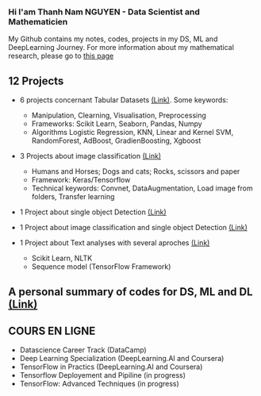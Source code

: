 ### Hi I'am Thanh Nam NGUYEN - Data Scientist and Mathematicien

My Github contains my notes, codes, projects in my DS, ML and DeepLearning Journey. For more information about my mathematical research, please go to [this page](https://sites.google.com/site/namthanhnguyenmath/research)


## 12 Projects

- 6 projects concernant Tabular Datasets [(Link)](https://github.com/tnamng/DataScience-Project-S). Some keywords:
    + Manipulation, Clearning, Visualisation, Preprocessing 
    + Frameworks: Scikit Learn, Seaborn, Pandas, Numpy
    + Algorithms Logistic Regression, KNN, Linear and Kernel SVM, RandomForest, AdBoost, GradienBoosting, Xgboost

- 3 Projects about image classification [(Link)](https://github.com/tnamng/Images-Classification-3_Projects)
    - Humans and Horses; Dogs and cats; Rocks, scissors and  paper
    - Framework: Keras/Tensorflow
    - Technical keywords: Convnet, DataAugmentation, Load image from folders, Transfer learning
  
- 1 Project about single object Detection [(Link)](https://github.com/tnamng/Images-Classification-3_Projects)

- 1 Project about image classification and single object Detection [(Link)](https://github.com/tnamng/Image-Single-Object-Detection)

- 1 Project about Text analyses with several aproches [(Link)](https://github.com/tnamng/Text-Analysis)
    - Scikit Learn, NLTK
    - Sequence model (TensorFlow Framework)

## A personal summary of codes for DS, ML and DL  [(Link)](https://github.com/tnamng/Summary-DataScience-ML-DL)

## COURS EN LIGNE

- Datascience Career Track (DataCamp)
- Deep Learning Specialization (DeepLearning.AI and Coursera)
- TensorFlow in Practics (DeepLearning.AI and Coursera)
- Tensorflow Deployement and Pipiline (in progress) 
- TensorFlow: Advanced Techniques (in progress)
<!--- Backend Framework (Flask, Javascript, NodeJs) (starting)-->





<!--
**tnamng/tnamng** is a ✨ _special_ ✨ repository because its `README.md` (this file) appears on your GitHub profile.

Here are some ideas to get you started:

- 🔭 I’m currently working on ...
- 🌱 I’m currently learning ...
- 👯 I’m looking to collaborate on ...
- 🤔 I’m looking for help with ...
- 💬 Ask me about ...
- 📫 How to reach me: ...
- 😄 Pronouns: ...
- ⚡ Fun fact: ...
-->
